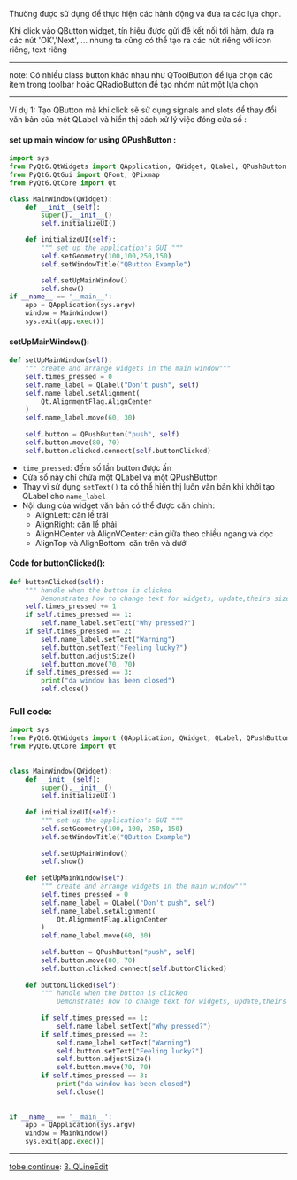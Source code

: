Thường được sử dụng để thực hiện các hành động và đưa ra các lựa chọn.

Khi click vào QButton widget, tín hiệu được gửi để kết nối tới hàm, đưa ra các nút 'OK','Next', ... nhưng ta cũng có thể tạo ra các nút riêng với icon riêng, text riêng

---
note:
Có nhiều class button khác nhau như QToolButton để lựa chọn các item trong toolbar hoặc QRadioButton để tạo nhóm nút một lựa chọn

---

Ví dụ 1:
Tạo QButton mà khi click sẽ sử dụng signals and slots để thay đổi văn bản của một QLabel và hiển thị cách xử lý việc đóng cửa sổ :
#### set up main window for using QPushButton :
```python
import sys  
from PyQt6.QtWidgets import QApplication, QWidget, QLabel, QPushButton  
from PyQt6.QtGui import QFont, QPixmap  
from PyQt6.QtCore import Qt

class MainWindow(QWidget):
	def __init__(self):
		super().__init__()
		self.initializeUI()

	def initializeUI(self):
		""" set up the application's GUI """
		self.setGeometry(100,100,250,150)
		self.setWindowTitle("QButton Example")

		self.setUpMainWindow()
		self.show()
if __name__ == '__main__':
	app = QApplication(sys.argv)
	window = MainWindow()
	sys.exit(app.exec())
```
#### setUpMainWindow():
```python
def setUpMainWindow(self):  
    """ create and arrange widgets in the main window"""  
    self.times_pressed = 0  
    self.name_label = QLabel("Don't push", self)  
    self.name_label.setAlignment(  
        Qt.AlignmentFlag.AlignCenter  
    )  
    self.name_label.move(60, 30)  
  
    self.button = QPushButton("push", self)  
    self.button.move(80, 70)  
    self.button.clicked.connect(self.buttonClicked)
```
- `time_pressed`: đếm số lần button được ấn 
- Cửa sổ này chỉ chứa một QLabel và một QPushButton 
- Thay vì sử dụng `setText()` ta có thể hiển thị luôn văn bản khi khởi tạo QLabel cho `name_label`
- Nội dung của widget văn bản có thể được căn chỉnh:
	- AlignLeft: căn lề trái
	- AlignRight: căn lề phải
	- AlignHCenter và AlignVCenter: căn giữa theo chiều ngang và dọc
	- AlignTop và AlignBottom: căn trên và dưới
#### Code for buttonClicked():
```python
def buttonClicked(self):  
    """ handle when the button is clicked  
        Demonstrates how to change text for widgets, update,theirs sizes and locations, and how to close the window    """    
    self.times_pressed += 1  
    if self.times_pressed == 1:  
        self.name_label.setText("Why pressed?")  
    if self.times_pressed == 2:  
        self.name_label.setText("Warning")  
        self.button.setText("Feeling lucky?")  
        self.button.adjustSize()  
        self.button.move(70, 70)  
    if self.times_pressed == 3:  
        print("da window has been closed")  
        self.close()
```
### Full code:
```python
import sys  
from PyQt6.QtWidgets import (QApplication, QWidget, QLabel, QPushButton)  
from PyQt6.QtCore import Qt  
  
  
class MainWindow(QWidget):  
    def __init__(self):  
        super().__init__()  
        self.initializeUI()  
  
    def initializeUI(self):  
        """ set up the application's GUI """  
        self.setGeometry(100, 100, 250, 150)  
        self.setWindowTitle("QButton Example")  
  
        self.setUpMainWindow()  
        self.show()  
  
    def setUpMainWindow(self):  
        """ create and arrange widgets in the main window"""  
        self.times_pressed = 0  
        self.name_label = QLabel("Don't push", self)  
        self.name_label.setAlignment(  
            Qt.AlignmentFlag.AlignCenter  
        )  
        self.name_label.move(60, 30)  
  
        self.button = QPushButton("push", self)  
        self.button.move(80, 70)  
        self.button.clicked.connect(self.buttonClicked)  
  
    def buttonClicked(self):  
        """ handle when the button is clicked  
            Demonstrates how to change text for widgets, update,theirs sizes and locations, and how to close the window        """        self.times_pressed += 1  
  
        if self.times_pressed == 1:  
            self.name_label.setText("Why pressed?")  
        if self.times_pressed == 2:  
            self.name_label.setText("Warning")  
            self.button.setText("Feeling lucky?")  
            self.button.adjustSize()  
            self.button.move(70, 70)  
        if self.times_pressed == 3:  
            print("da window has been closed")  
            self.close()  
  
  
if __name__ == '__main__':  
    app = QApplication(sys.argv)  
    window = MainWindow()  
    sys.exit(app.exec())
```


---
[tobe continue](obsidian://open?vault=Pyqt%20and%20application&file=Beginning%20PyQt%2FChapter%203%20Th%C3%AAm%20ch%E1%BB%A9c%20n%C4%83ng%20v%C3%A0%20ti%E1%BB%87n%20%C3%ADch%2F3.%20QLineEdit): [3. QLineEdit](3.%20QLineEdit.md)
